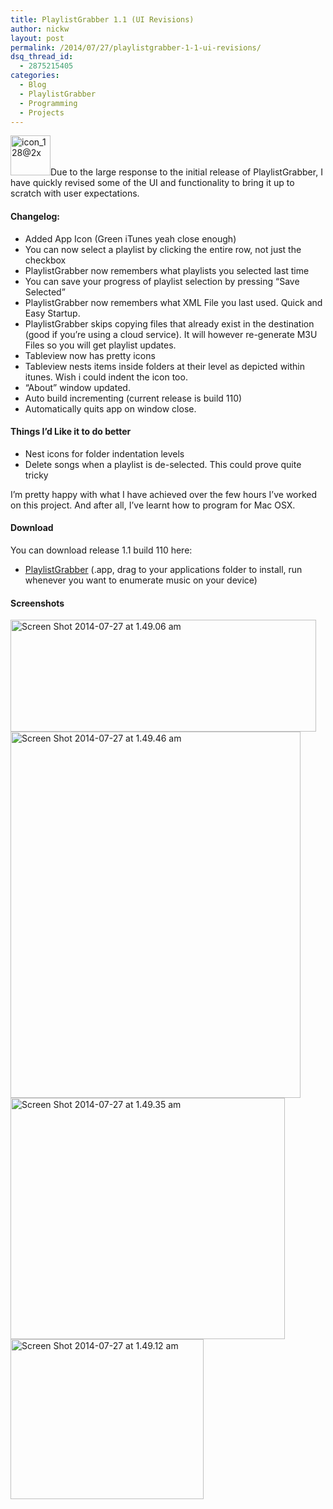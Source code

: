 ```yaml
---
title: PlaylistGrabber 1.1 (UI Revisions)
author: nickw
layout: post
permalink: /2014/07/27/playlistgrabber-1-1-ui-revisions/
dsq_thread_id:
  - 2875215405
categories:
  - Blog
  - PlaylistGrabber
  - Programming
  - Projects
---
```

<img class="alignright wp-image-1456" src="http://cdn.nickwhyte.com/static/2014/07/icon_128@2x.png" alt="icon_128@2x" width="64" height="64" />Due to the large response to the initial release of PlaylistGrabber, I have quickly revised some of the UI and functionality to bring it up to scratch with user expectations.

#### Changelog:

  * Added App Icon (Green iTunes yeah close enough)
  * You can now select a playlist by clicking the entire row, not just the checkbox
  * PlaylistGrabber now remembers what playlists you selected last time
  * You can save your progress of playlist selection by pressing &#8220;Save Selected&#8221;
  * PlaylistGrabber now remembers what XML File you last used. Quick and Easy Startup.
  * PlaylistGrabber skips copying files that already exist in the destination (good if you&#8217;re using a cloud service). It will however re-generate M3U Files so you will get playlist updates.
  * Tableview now has pretty icons
  * Tableview nests items inside folders at their level as depicted within itunes. Wish i could indent the icon too.
  * &#8220;About&#8221; window updated.
  * Auto build incrementing (current release is build 110)
  * Automatically quits app on window close.

#### Things I&#8217;d Like it to do better

  * Nest icons for folder indentation levels
  * Delete songs when a playlist is de-selected. This could prove quite tricky

I&#8217;m pretty happy with what I have achieved over the few hours I&#8217;ve worked on this project. And after all, I&#8217;ve learnt how to program for Mac OSX.

#### Download

You can download release 1.1 build 110 here:

  * [PlaylistGrabber][1] (.app, drag to your applications folder to install, run whenever you want to enumerate music on your device)

#### Screenshots

<img class="aligncenter wp-image-1461 size-full" src="http://cdn.nickwhyte.com/static/2014/07/Screen-Shot-2014-07-27-at-1.49.06-am.png" alt="Screen Shot 2014-07-27 at 1.49.06 am" width="489" height="179" />

<img class="aligncenter wp-image-1458 size-full" src="http://cdn.nickwhyte.com/static/2014/07/Screen-Shot-2014-07-27-at-1.49.46-am.png" alt="Screen Shot 2014-07-27 at 1.49.46 am" width="464" height="586" />

<img class="aligncenter wp-image-1459 size-full" src="http://cdn.nickwhyte.com/static/2014/07/Screen-Shot-2014-07-27-at-1.49.35-am.png" alt="Screen Shot 2014-07-27 at 1.49.35 am" width="439" height="386" />

<img class="aligncenter wp-image-1460 size-full" src="http://cdn.nickwhyte.com/static/2014/07/Screen-Shot-2014-07-27-at-1.49.12-am.png" alt="Screen Shot 2014-07-27 at 1.49.12 am" width="309" height="256" />

 [1]: http://cdn.nickwhyte.com/static/2014/07/PlaylistGrabber1.zip